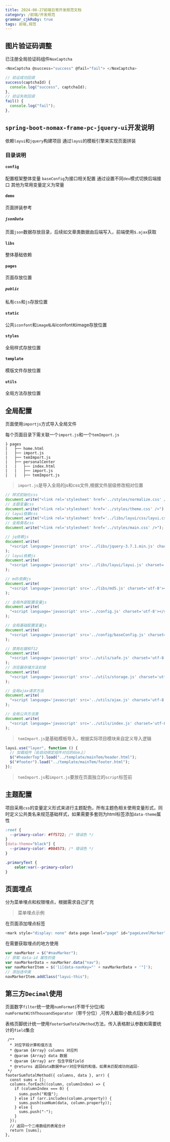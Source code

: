 ```yaml
---
title: 2024-08-27前端日常开发规范文档
category: /前端/开发规范
grammar_cjkRuby: true
tags: 前端,规范
---
```

## 图片验证码调整
已注册全局验证码组件`NoxCaptcha`


```js
<NoxCaptcha @success="success" @fail="fail"> </NoxCaptcha>

// 验证成功回调
success(captchaId) {
  console.log("success", captchaId);
},
// 验证失败回调
fail() {
  console.log("fail");
},
```

## `spring-boot-nomax-frame-pc-jquery-ui`开发说明
依赖`layui`和`jquery`构建项目
通过`layui`的模板引擎来实现页面拼装

### 目录说明
#### 
#### `config`
配置框架整体变量
`baseConfig`为接口相关配置
通过设置不同`dev`模式切换后端接口
其他为常用变量定义为常量

#### `demo`
页面拼装参考

##### `jsonData`
页面`json`数据存放目录，后续如文章类数据由后端写入，前端使用`$.ajax`获取

#### `libs`
整体基础依赖

#### `pages`
页面存放位置

##### `public`
私有`css`和`js`存放位置

#### `static`
公共`iconfont`和`image私有`iconfont`和`image存放位置

#### `styles`
全局样式存放位置

#### `template`
模版文件存放位置

#### `utils`
全局方法存放位置


## 全局配置
页面使用`importjs`方式导入全局文件

每个页面目录下需关联一个`import.js`和一个`temImport.js`
```
├ pages 
|   ├── home.html
|   ├── import.js
|   ├── temImport.js
|   ├── personalCenter 
|   |   ├── index.html 
|   |   ├── import.js 
|   |   ├── temImport.js 
```

> `import.js`是导入全局的js和css文件,根据文件层级修改相对位置

```js
// 样式初始化css
document.write("<link rel='stylesheet' href='../styles/normalize.css' />");
// 主题变量css
document.write("<link rel='stylesheet' href='../styles/theme.css' />");
// layui依赖css
document.write("<link rel='stylesheet' href='../libs/layui/css/layui.css' />");
// 全局类名css
document.write("<link rel='stylesheet' href='../styles/main.css' />");

// jq依赖js
document.write(
  "<script language='javascript' src='../libs/jquery-3.7.1.min.js' charset='utf-8'></script>"
);
// layui依赖js
document.write(
  "<script language='javascript' src='../libs/layui/layui.js' charset='utf-8'></script>"
);

// md5依赖js
document.write(
  "<script language='javascript' src='../libs/md5.js' charset='utf-8'></script>"
);

// 全局外部配置变量js
document.write(
  "<script language='javascript' src='../config.js' charset='utf-8'></script>"
);

// 全局基础配置变量js
document.write(
  "<script language='javascript' src='../config/baseConfig.js' charset='utf-8'></script>"
);

// 禁用右键和f12
document.write(
  "<script language='javascript' src='../utils/safe.js' charset='utf-8'></script>"
);
// 浏览器存储方法封装
document.write(
  "<script language='javascript' src='../utils/storage.js' charset='utf-8'></script>"
);

// 全局ajax请求方法
document.write(
  "<script language='javascript' src='../utils/ajax.js' charset='utf-8'></script>"
);

// 全局公共方法类
document.write(
  "<script language='javascript' src='../utils/index.js' charset='utf-8'></script>"
);

```

> `temImport.js`是基础模板导入，根据实际项目模块来自定义导入逻辑

```js
layui.use("layer", function () {
  // 加载组件（会自动绑定组件对应的dom上）
  $("#headerTop").load("../template/mainTem/header.html");
  $("#footer").load("../template/mainTem/footer.html");
});

```

> `temImport.js`和`import.js`要放在页面独立的`script`标签前

## 主题配置
项目采用`css`的变量定义形式来进行主题配色，所有主题色相关使用变量形式，同时定义公共类名来规范基础样式，如果需要多套则为html标签添加`data-theme`属性

```css
:root {
  --primary-color: #ff5722; /* 错误色 */
}
[data-theme="black"] {
  --primary-color: #084573; /* 错误色 */
}

.primaryText {
	color:var(--primary-color)
}
```

## 页面埋点
分为菜单埋点和权限埋点，根据需求自己扩充

>菜单埋点示例

在页面添加埋点标签
```js
<mark style="display: none" data-page-level="page" id="pageLevelMarker"></mark>
```

在需要获取埋点的地方使用
```js
var navMarker = $("#navMarker");
// 获取 data-id 属性的值
var navMarkerData = navMarker.data("nav");
var navMarkerItem = $('li[data-navKey="' + navMarkerData + '"]');
// 添加选中类
navMarkerItem.addClass("layui-this");
```

## 第三方`Decimal`使用

页面数字`filter`统一使用`numFormat`(不带千分位)和`numFormatWithThousandSeparator`（带千分位）,可传入截取小数点后多少位

表格页脚统计统一使用`footerSumTotalMethod`方法，传入表格默认参数和需要统计的`field`集合
```
 /**
  * 对应字段计算和值方法
  * @param {Array} columns 对应列
  * @param {Array} data 数据
  * @param {Array} arr 包含字段field
  * @returns 返回data数据中arr对应字段的和值，如果未匹配成功则返回-
 */
footerSumTotalMethod({ columns, data }, arr) {
  const sums = [];
  columns.forEach((column, columnIndex) => {
	if (columnIndex === 0) {
	  sums.push("和值");
	} else if (arr.includes(column.property)) {
	  sums.push(sumNum(data, column.property));
	} else {
	  sums.push("-");
	}
  });
  // 返回一个二维数组的表尾合计
  return [sums];
},
```
